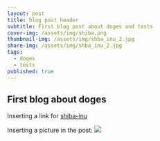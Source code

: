 ```yaml
---
layout: post
title: blog post header
subtitle: First blog post about doges and tests
cover-img: /assets/img/shiba.png
thumbnail-img: /assets/img/shba_inu_2.jpg
share-img: /assets/img/shba_inu_2.jpg
tags:
  - doges
  - tests
published: true
---
```


## First blog about doges

Inserting a link for [shiba-inu](https://en.wikipedia.org/wiki/Shiba_Inu "Shiba Inu wiki")

Inserting a picture in the post: ![]({{site.baseurl}}//assets/img/shba_inu_2.jpg)

